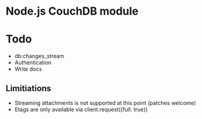 # Node.js CouchDB module

# Todo

* db:changes_stream
* Authentication
* Write docs

## Limitiations

* Streaming attachments is not supported at this point (patches welcome)
* Etags are only available via client.request({full: true})